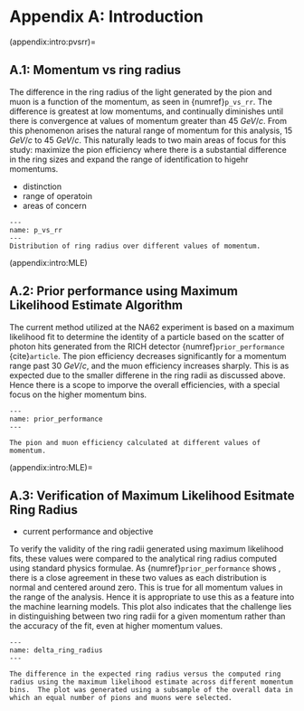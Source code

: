 # Appendix A: Introduction 

(appendix:intro:pvsrr)=
## A.1: Momentum vs ring radius 

The difference in the ring radius of the light generated by the pion and muon is a function of the momentum, as seen in {numref}`p_vs_rr`. The difference is greatest at low momentums, and continually diminishes until there is convergence at values of momentum greater than 45 $GeV/c$. From this phenomenon arises the natural range of momentum for this analysis,  15 $GeV/c$ to  45 $GeV/c$. This naturally leads to two main areas of focus for this study: maximize the pion efficiency where there is a substantial difference in the ring sizes and expand the range of identification to higehr momentums. 

- distinction 
- range of operatoin
- areas of concern 

```{figure} ../images/p_vs_rr.png
---
name: p_vs_rr
---
Distribution of ring radius over different values of momentum. 
``` 

(appendix:intro:MLE)
 ## A.2: Prior performance using Maximum Likelihood Estimate Algorithm 

The current method utilized at the NA62 experiment is based on a maximum likelihood fit to determine the identity of a particle based on the scatter of photon hits generated from the RICH detector {numref}`prior_performance` {cite}`article`. The pion efficiency decreases significantly for a momentum range past 30 $GeV/c$, and the muon efficiency increases sharply. This is as expected due to the smaller differene in the ring radii as discussed above. Hence there is a scope to imporve the overall efficiencies, with a special focus on the higher momentum bins. 


```{figure} ../images/prior_performance.png
---
name: prior_performance
---

The pion and muon efficiency calculated at different values of momentum.
```




(appendix:intro:MLE)=
## A.3: Verification of Maximum Likelihood Esitmate Ring Radius 

- current performance and objective

To verify the validity of the ring radii generated using maximum likelihood fits, these values were compared to the analytical ring radius computed using standard physics formulae. As {numref}`prior_performance` shows , there is a close agreement in these two values as each distribution is normal and centered around zero. This is true for all momentum values in the range of the analysis. Hence it is appropriate to use this as a feature into the machine learning models. This plot also indicates that the challenge lies in distinguishing between two ring radii for a given momentum rather than the accuracy of the fit, even at higher momentum values.

```{figure} ../images/delta_ring_radius.svg
---
name: delta_ring_radius
---

The difference in the expected ring radius versus the computed ring radius using the maximum likelihood estimate across different momentum bins.  The plot was generated using a subsample of the overall data in which an equal number of pions and muons were selected.
```


